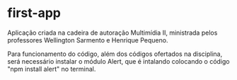 # first-app

Aplicação criada na cadeira de autoração Multimídia II, ministrada pelos professores Wellington Sarmento e Henrique Pequeno.

Para funcionamento do código, além dos códigos ofertados na disciplina, será necessário instalar o módulo Alert, que é intalando colocando o código "npm install alert" no terminal.

